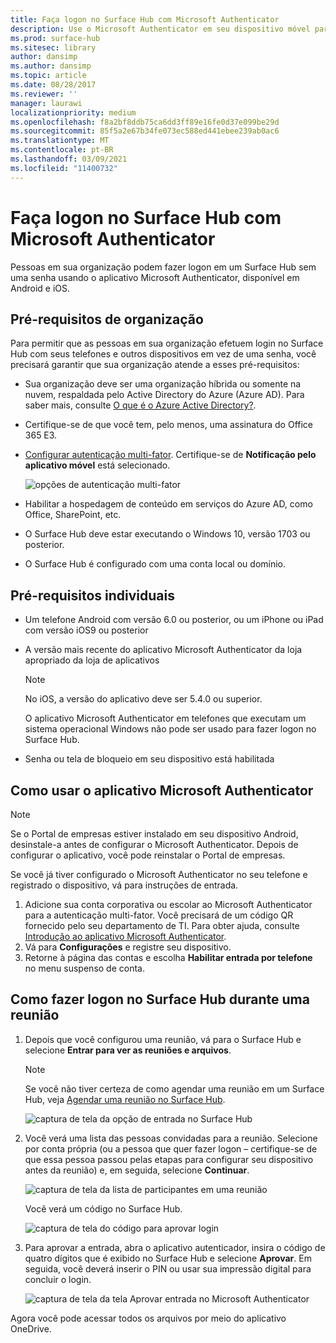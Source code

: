 ```yaml
---
title: Faça logon no Surface Hub com Microsoft Authenticator
description: Use o Microsoft Authenticator em seu dispositivo móvel para fazer logon no Surface Hub.
ms.prod: surface-hub
ms.sitesec: library
author: dansimp
ms.author: dansimp
ms.topic: article
ms.date: 08/28/2017
ms.reviewer: ''
manager: laurawi
localizationpriority: medium
ms.openlocfilehash: f8a2bf8ddb75ca6dd3ff89e16fe0d37e099be29d
ms.sourcegitcommit: 85f5a2e67b34fe073ec588ed441ebee239ab0ac6
ms.translationtype: MT
ms.contentlocale: pt-BR
ms.lasthandoff: 03/09/2021
ms.locfileid: "11400732"
---
```

# <a name="sign-in-to-surface-hub-with-microsoft-authenticator"></a>Faça logon no Surface Hub com Microsoft Authenticator

Pessoas em sua organização podem fazer logon em um Surface Hub sem uma senha usando o aplicativo Microsoft Authenticator, disponível em Android e iOS.

## <a name="organization-prerequisites"></a>Pré-requisitos de organização

Para permitir que as pessoas em sua organização efetuem login no Surface Hub com seus telefones e outros dispositivos em vez de uma senha, você precisará garantir que sua organização atende a esses pré-requisitos: 

- Sua organização deve ser uma organização híbrida ou somente na nuvem, respaldada pelo Active Directory do Azure (Azure AD). Para saber mais, consulte [O que é o Azure Active Directory?](https://docs.microsoft.com/azure/active-directory/active-directory-whatis).

- Certifique-se de que você tem, pelo menos, uma assinatura do Office 365 E3. 

- [Configurar autenticação multi-fator](https://docs.microsoft.com/azure/active-directory/authentication/howto-mfa-mfasettings). Certifique-se de **Notificação pelo aplicativo móvel** está selecionado. 

    ![opções de autenticação multi-fator](images/mfa-options.png)

- Habilitar a hospedagem de conteúdo em serviços do Azure AD, como Office, SharePoint, etc. 

- O Surface Hub deve estar executando o Windows 10, versão 1703 ou posterior.

- O Surface Hub é configurado com uma conta local ou domínio.

## <a name="individual-prerequisites"></a>Pré-requisitos individuais

- Um telefone Android com versão 6.0 ou posterior, ou um iPhone ou iPad com versão iOS9 ou posterior 

- A versão mais recente do aplicativo Microsoft Authenticator da loja apropriado da loja de aplicativos

    >[!NOTE]
    >No iOS, a versão do aplicativo deve ser 5.4.0 ou superior.
    >
    >O aplicativo Microsoft Authenticator em telefones que executam um sistema operacional Windows não pode ser usado para fazer logon no Surface Hub.

- Senha ou tela de bloqueio em seu dispositivo está habilitada

## <a name="how-to-set-up-the-microsoft-authenticator-app"></a>Como usar o aplicativo Microsoft Authenticator

>[!NOTE]
>Se o Portal de empresas estiver instalado em seu dispositivo Android, desinstale-a antes de configurar o Microsoft Authenticator. Depois de configurar o aplicativo, você pode reinstalar o Portal de empresas.
>
>Se você já tiver configurado o Microsoft Authenticator no seu telefone e registrado o dispositivo, vá para instruções de entrada.

1. Adicione sua conta corporativa ou escolar ao Microsoft Authenticator para a autenticação multi-fator. Você precisará de um código QR fornecido pelo seu departamento de TI. Para obter ajuda, consulte [Introdução ao aplicativo Microsoft Authenticator](https://docs.microsoft.com/azure/multi-factor-authentication/end-user/microsoft-authenticator-app-how-to).
2. Vá para **Configurações** e registre seu dispositivo.
3. Retorne à página das contas e escolha **Habilitar entrada por telefone** no menu suspenso de conta.

## <a name="how-to-sign-in-to-surface-hub-during-a-meeting"></a>Como fazer logon no Surface Hub durante uma reunião

1. Depois que você configurou uma reunião, vá para o Surface Hub e selecione **Entrar para ver as reuniões e arquivos**.

    >[!NOTE]
    >Se você não tiver certeza de como agendar uma reunião em um Surface Hub, veja [Agendar uma reunião no Surface Hub](https://support.microsoft.com/help/17325/surfacehub-schedulemeeting).

    ![captura de tela da opção de entrada no Surface Hub](images/sign-in.png)

2. Você verá uma lista das pessoas convidadas para a reunião. Selecione por conta própria (ou a pessoa que quer fazer logon – certifique-se de que essa pessoa passou pelas etapas para configurar seu dispositivo antes da reunião) e, em seguida, selecione **Continuar**.

    ![captura de tela da lista de participantes em uma reunião](images/attendees.png)

    Você verá um código no Surface Hub.

    ![captura de tela do código para aprovar login](images/approve-signin.png)

3. Para aprovar a entrada, abra o aplicativo autenticador, insira o código de quatro dígitos que é exibido no Surface Hub e selecione **Aprovar**. Em seguida, você deverá inserir o PIN ou usar sua impressão digital para concluir o login. 

    ![captura de tela da tela Aprovar entrada no Microsoft Authenticator](images/approve-signin2.png)

Agora você pode acessar todos os arquivos por meio do aplicativo OneDrive.
